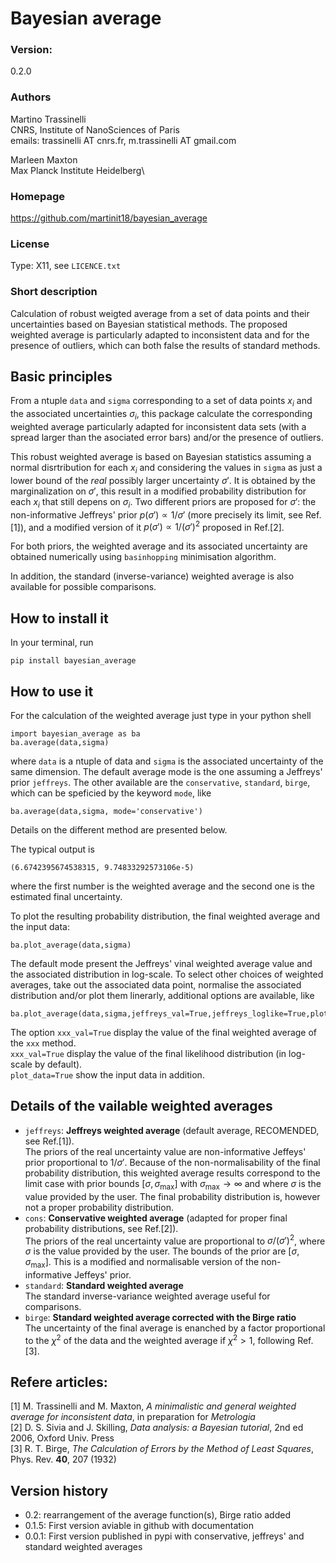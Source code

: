 # Bayesian average

### Version:
0.2.0

### Authors
Martino Trassinelli\
CNRS, Institute of NanoSciences of Paris\
emails: trassinelli AT cnrs.fr, m.trassinelli AT gmail.com

Marleen Maxton\
Max Planck Institute Heidelberg\

### Homepage
https://github.com/martinit18/bayesian_average


### License
Type: X11, see `LICENCE.txt`

### Short description

Calculation of robust weigted average from a set of data points and their uncertainties based on Bayesian statistical methods.
The proposed weighted average is particularly adapted to inconsistent data and for the presence of outliers, which can both false the results of standard methods.

## Basic principles
From a ntuple `data` and `sigma` corresponding to a set of data points $x_i$ and the associated uncertainties $\sigma_i$, this package calculate the corresponding weighted average particularly adapted for inconsistent data sets (with a spread larger than the asociated error bars) and/or the presence of outliers. 

This robust weighted average is based on Bayesian statistics assuming a normal disrtribution for each $x_i$ and considering the values in `sigma` as just a lower bound of the *real* possibly larger uncertainty $\sigma'$.
It is obtained by the marginalization on $\sigma'$, this result in a modified probability distribution for each $x_i$ that still depens on $\sigma_i$.
Two different priors are proposed for $\sigma'$: the non-informative Jeffreys' prior $p(\sigma') \propto 1/ \sigma'$ (more precisely its limit, see Ref.[1]), and a modified version of it $p(\sigma') \propto 1/ (\sigma')^2$ proposed in Ref.[2].

For both priors, the weighted average and its associated uncertainty are obtained numerically using `basinhopping` minimisation algorithm.

In addition, the standard (inverse-variance) weighted average is also available for possible comparisons.

## How to install it

In your terminal, run
```
pip install bayesian_average
```

## How to use it
For the calculation of the weighted average just type in your python shell
```
import bayesian_average as ba
ba.average(data,sigma)
```
where `data` is a ntuple of data and `sigma` is the associated uncertainty of the same dimension.
The default average mode is the one assuming a Jeffreys' prior `jeffreys`. 
The other available are the `conservative`, `standard`, `birge`, which can be speficied by the keyword `mode`, like
```
ba.average(data,sigma, mode='conservative')
```
Details on the different method are presented below.

The typical output is
```
(6.6742395674538315, 9.74833292573106e-5)
```
where the first number is the weighted average and the second one is the estimated final uncertainty.


To plot the resulting probability distribution, the final weighted average and the input data:
```
ba.plot_average(data,sigma)
```
The default mode present the Jeffreys' vinal weighted average value and the associated distribution in log-scale. 
To select other choices of weighted averages, take out the associated data point, normalise the associated distribution and/or plot them linerarly, additional options are available, like

```
ba.plot_average(data,sigma,jeffreys_val=True,jeffreys_loglike=True,plot_data=True,)
```
The option `xxx_val=True` display the value of the final weighted average of the `xxx` method. \
`xxx_val=True` display the value of the final likelihood distribution (in log-scale by default). \
`plot_data=True` show the input data in addition.

## Details of the vailable weighted averages

- `jeffreys`: **Jeffreys weighted average** (default average, RECOMENDED, see Ref.[1]).\
    The priors of the real uncertainty value are non-informative Jeffeys' prior proportional to $1/\sigma'$.
    Because of the non-normalisability of the final probability distribution, this weighted average results 
    correspond to the  limit case with prior bounds $[\sigma, \sigma_\mathrm{max}]$ with $\sigma_\mathrm{max} \to \infty$ and where $\sigma$ is the value provided by the user.
    The final probability distribution is, however not a proper probability distribution.
- `cons`: **Conservative weighted average** (adapted for proper final probability distributions, see Ref.[2]).\
    The priors of the real uncertainty value are proportional to $\sigma/(\sigma')^2$, where $\sigma$ is the value provided by the user.
    The bounds of the prior are $[\sigma, \sigma_\mathrm{max}]$.
    This is a modified and normalisable version of the non-informative Jeffeys' prior.
- `standard`: **Standard weighted average**\
    The standard inverse-variance weighted average useful for comparisons.
- `birge`: **Standard weighted average corrected with the Birge ratio**\
    The uncertainty of the final average is enanched by a factor proportional to the $\chi^2$ of the data and the weighted average if $\chi^2 > 1$, following Ref.[3].



## Refere articles:
[1] M. Trassinelli and M. Maxton, *A minimalistic and general weighted average for inconsistent data*, in preparation for *Metrologia* \
[2] D. S. Sivia and J. Skilling, *Data analysis: a Bayesian tutorial*, 2nd ed 2006, Oxford Univ. Press\
[3]	R. T. Birge, *The Calculation of Errors by the Method of Least Squares*, Phys. Rev. **40**, 207 (1932)

## Version history

- 0.2: rearrangement of the average function(s),
Birge ratio added
- 0.1.5: First version aviable in github with documentation
- 0.0.1: First version published in pypi with conservative, jeffreys' and standard weighted averages

